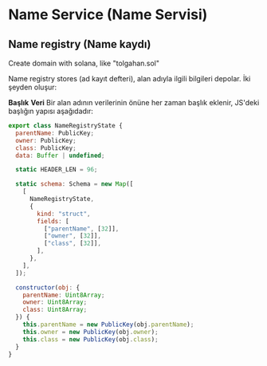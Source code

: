 # Name Service (Name Servisi)
## Name registry (Name kaydı)
Create domain with solana, like "tolgahan.sol"

Name registry stores (ad kayıt defteri), alan adıyla ilgili bilgileri depolar. İki şeyden oluşur:

**Başlık**
**Veri**
Bir alan adının verilerinin önüne her zaman başlık eklenir, JS'deki başlığın yapısı aşağıdadır:

```javascript
export class NameRegistryState {
  parentName: PublicKey;
  owner: PublicKey;
  class: PublicKey;
  data: Buffer | undefined;

  static HEADER_LEN = 96;

  static schema: Schema = new Map([
    [
      NameRegistryState,
      {
        kind: "struct",
        fields: [
          ["parentName", [32]],
          ["owner", [32]],
          ["class", [32]],
        ],
      },
    ],
  ]);

  constructor(obj: {
    parentName: Uint8Array;
    owner: Uint8Array;
    class: Uint8Array;
  }) {
    this.parentName = new PublicKey(obj.parentName);
    this.owner = new PublicKey(obj.owner);
    this.class = new PublicKey(obj.class);
  }
}
